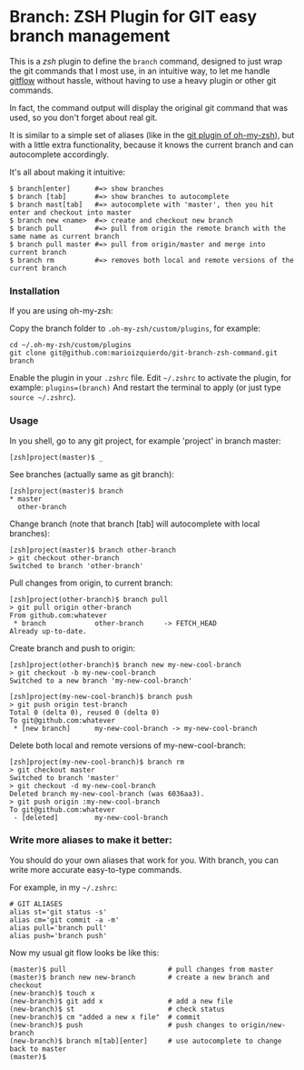 # Branch: ZSH Plugin for GIT easy branch management

This is a *zsh* plugin to define the `branch` command, designed to just wrap the git commands that I most use, in an intuitive way, to let me handle [gitflow](https://github.com/nvie/gitflow) without hassle, without having to use a heavy plugin or other git commands.

In fact, the command output will display the original git command that was used, so you don't forget about real git.

It is similar to a simple set of aliases (like in the [git plugin of oh-my-zsh](https://github.com/robbyrussell/oh-my-zsh/blob/master/plugins/git/git.plugin.zsh)), but with a little extra functionality, because it knows the current branch and can autocomplete accordingly.

It's all about making it intuitive:

    $ branch[enter]      #=> show branches
    $ branch [tab]       #=> show branches to autocomplete
    $ branch mast[tab]   #=> autocomplete with 'master', then you hit enter and checkout into master
    $ branch new <name>  #=> create and checkout new branch
    $ branch pull        #=> pull from origin the remote branch with the same name as current branch
    $ branch pull master #=> pull from origin/master and merge into current branch
    $ branch rm          #=> removes both local and remote versions of the current branch


### Installation
If you are using oh-my-zsh:

Copy the branch folder to `.oh-my-zsh/custom/plugins`, for example:
```
cd ~/.oh-my-zsh/custom/plugins
git clone git@github.com:marioizquierdo/git-branch-zsh-command.git branch
```
Enable the plugin in your `.zshrc` file. Edit `~/.zshrc` to activate the plugin, for example: `plugins=(branch)`
And restart the terminal to apply (or just type `source ~/.zshrc`).


### Usage

In you shell, go to any git project, for example 'project' in branch master:

    [zsh]project(master)$ _

See branches (actually same as git branch):

    [zsh]project(master)$ branch
    * master
      other-branch

Change branch (note that branch [tab] will autocomplete with local branches):

    [zsh]project(master)$ branch other-branch
    > git checkout other-branch
    Switched to branch 'other-branch'

Pull changes from origin, to current branch:

    [zsh]project(other-branch)$ branch pull
    > git pull origin other-branch
    From github.com:whatever
     * branch            other-branch     -> FETCH_HEAD
    Already up-to-date.

Create branch and push to origin:

    [zsh]project(other-branch)$ branch new my-new-cool-branch
    > git checkout -b my-new-cool-branch
    Switched to a new branch 'my-new-cool-branch'

    [zsh]project(my-new-cool-branch)$ branch push
    > git push origin test-branch
    Total 0 (delta 0), reused 0 (delta 0)
    To git@github.com:whatever
     * [new branch]      my-new-cool-branch -> my-new-cool-branch

Delete both local and remote versions of my-new-cool-branch:

    [zsh]project(my-new-cool-branch)$ branch rm
    > git checkout master
    Switched to branch 'master'
    > git checkout -d my-new-cool-branch
    Deleted branch my-new-cool-branch (was 6036aa3).
    > git push origin :my-new-cool-branch
    To git@github.com:whatever
     - [deleted]         my-new-cool-branch


### Write more aliases to make it better:

You should do your own aliases that work for you. With branch, you can write more accurate easy-to-type commands.

For example, in my `~/.zshrc`:

    # GIT ALIASES
    alias st='git status -s'
    alias cm='git commit -a -m'
    alias pull='branch pull'
    alias push='branch push'

Now my usual git flow looks be like this:

    (master)$ pull                         # pull changes from master
    (master)$ branch new new-branch        # create a new branch and checkout
    (new-branch)$ touch x
    (new-branch)$ git add x                # add a new file
    (new-branch)$ st                       # check status
    (new-branch)$ cm "added a new x file"  # commit
    (new-branch)$ push                     # push changes to origin/new-branch
    (new-branch)$ branch m[tab][enter]     # use autocomplete to change back to master
    (master)$
